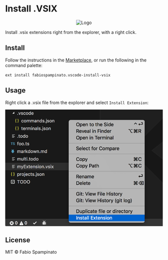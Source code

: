 # Install .VSIX

<p align="center">
	<img src="https://raw.githubusercontent.com/fabiospampinato/vscode-install-vsix/master/resources/logo-128x128.png" alt="Logo">
</p>

Install .vsix extensions right from the explorer, with a right click.

## Install

Follow the instructions in the [Marketplace](https://marketplace.visualstudio.com/items?itemName=fabiospampinato.vscode-install-vsix), or run the following in the command palette:

```shell
ext install fabiospampinato.vscode-install-vsix
```

## Usage

Right click a .vsix file from the explorer and select `Install Extension`:

![Demo](resources/demo.png)

## License

MIT © Fabio Spampinato
